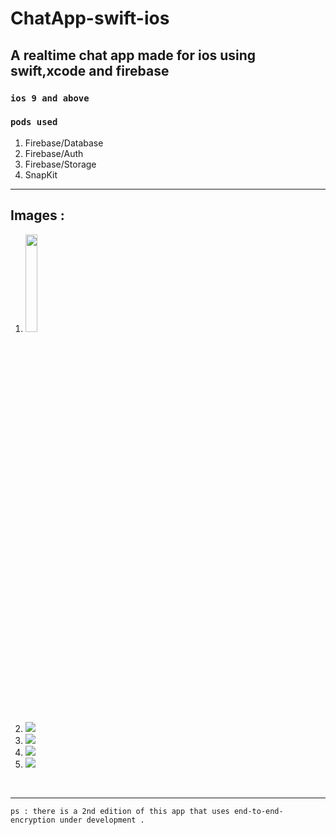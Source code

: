 # ChatApp-swift-ios
<h2><b>A realtime chat app made for ios using swift,xcode and firebase</b></h2>
<h3><code>ios 9 and above</code></h3>

<h3><code>pods used</code></h3>
<ol>
  <li>Firebase/Database</li>
  <li>Firebase/Auth</li>
  <li>Firebase/Storage</li>
  <li>SnapKit</li>
</ol>
<hr>
<h2>Images :</h2>
<ol>
  <li><img src="images/1.jpg" width="20%"></li>
  <li><img src="images/2.jpg"></li>
  <li><img src="images/3.jpg"></li>
  <li><img src="images/4.jpg"></li>
  <li><img src="images/5.jpg"></li>
</ol>
<br>
<hr>
<code>ps : there is a 2nd edition of this app that uses end-to-end-encryption under development . </code>


